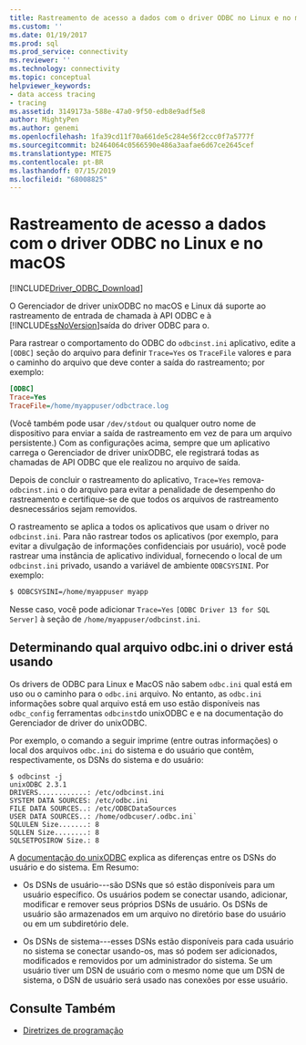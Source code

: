 ```yaml
---
title: Rastreamento de acesso a dados com o driver ODBC no Linux e no macOS | Microsoft Docs
ms.custom: ''
ms.date: 01/19/2017
ms.prod: sql
ms.prod_service: connectivity
ms.reviewer: ''
ms.technology: connectivity
ms.topic: conceptual
helpviewer_keywords:
- data access tracing
- tracing
ms.assetid: 3149173a-588e-47a0-9f50-edb8e9adf5e8
author: MightyPen
ms.author: genemi
ms.openlocfilehash: 1fa39cd11f70a661de5c284e56f2ccc0f7a5777f
ms.sourcegitcommit: b2464064c0566590e486a3aafae6d67ce2645cef
ms.translationtype: MTE75
ms.contentlocale: pt-BR
ms.lasthandoff: 07/15/2019
ms.locfileid: "68008825"
---
```

# <a name="data-access-tracing-with-the-odbc-driver-on-linux-and-macos"></a>Rastreamento de acesso a dados com o driver ODBC no Linux e no macOS

[!INCLUDE[Driver_ODBC_Download](../../../includes/driver_odbc_download.md)]

O Gerenciador de driver unixODBC no macOS e Linux dá suporte ao rastreamento de entrada de chamada à API ODBC e à [!INCLUDE[ssNoVersion](../../../includes/ssnoversion-md.md)]saída do driver ODBC para o.

Para rastrear o comportamento do ODBC do `odbcinst.ini` aplicativo, edite a `[ODBC]` seção do arquivo para definir `Trace=Yes` os `TraceFile` valores e para o caminho do arquivo que deve conter a saída do rastreamento; por exemplo:

```ini
[ODBC]
Trace=Yes
TraceFile=/home/myappuser/odbctrace.log
```

(Você também pode usar `/dev/stdout` ou qualquer outro nome de dispositivo para enviar a saída de rastreamento em vez de para um arquivo persistente.) Com as configurações acima, sempre que um aplicativo carrega o Gerenciador de driver unixODBC, ele registrará todas as chamadas de API ODBC que ele realizou no arquivo de saída.

Depois de concluir o rastreamento do aplicativo, `Trace=Yes` remova- `odbcinst.ini` o do arquivo para evitar a penalidade de desempenho do rastreamento e certifique-se de que todos os arquivos de rastreamento desnecessários sejam removidos.

O rastreamento se aplica a todos os aplicativos que usam o driver no `odbcinst.ini`. Para não rastrear todos os aplicativos (por exemplo, para evitar a divulgação de informações confidenciais por usuário), você pode rastrear uma instância de aplicativo individual, fornecendo o local de um `odbcinst.ini` privado, usando a variável de ambiente `ODBCSYSINI`. Por exemplo:

```bash
$ ODBCSYSINI=/home/myappuser myapp
```

Nesse caso, você pode adicionar `Trace=Yes` `[ODBC Driver 13 for SQL Server]` à seção de `/home/myappuser/odbcinst.ini`.

## <a name="determining-which-odbcini-file-the-driver-is-using"></a>Determinando qual arquivo odbc.ini o driver está usando

Os drivers de ODBC para Linux e MacOS não sabem `odbc.ini` qual está em uso ou o caminho para o `odbc.ini` arquivo. No entanto, as `odbc.ini` informações sobre qual arquivo está em uso estão disponíveis nas `odbc_config` ferramentas `odbcinst`do unixODBC e e na documentação do Gerenciador de driver do unixODBC.

Por exemplo, o comando a seguir imprime (entre outras informações) o local dos arquivos `odbc.ini` do sistema e do usuário que contêm, respectivamente, os DSNs do sistema e do usuário:

```
$ odbcinst -j
unixODBC 2.3.1
DRIVERS............: /etc/odbcinst.ini
SYSTEM DATA SOURCES: /etc/odbc.ini
FILE DATA SOURCES..: /etc/ODBCDataSources
USER DATA SOURCES..: /home/odbcuser/.odbc.ini`
SQLULEN Size.......: 8
SQLLEN Size........: 8
SQLSETPOSIROW Size.: 8
```

A [documentação do unixODBC](http://www.unixodbc.org/doc/UserManual/) explica as diferenças entre os DSNs do usuário e do sistema. Em Resumo:

- Os DSNs de usuário---são DSNs que só estão disponíveis para um usuário específico. Os usuários podem se conectar usando, adicionar, modificar e remover seus próprios DSNs de usuário. Os DSNs de usuário são armazenados em um arquivo no diretório base do usuário ou em um subdiretório dele.

- Os DSNs de sistema---esses DSNs estão disponíveis para cada usuário no sistema se conectar usando-os, mas só podem ser adicionados, modificados e removidos por um administrador do sistema. Se um usuário tiver um DSN de usuário com o mesmo nome que um DSN de sistema, o DSN de usuário será usado nas conexões por esse usuário.

## <a name="see-also"></a>Consulte Também

- [Diretrizes de programação](../../../connect/odbc/linux-mac/programming-guidelines.md)
